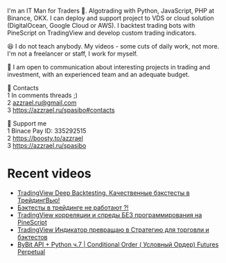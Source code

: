 I'm an IT Man for Traders 🤑. Algotrading with Python, JavaScript, PHP at Binance, OKX. 
I can deploy and support project to VDS or cloud solution (DigitalOcean, Google Cloud or AWS). I backtest trading bots with PineScript on TradingView and develop custom trading indicators.

😆 I do not teach anybody. My videos - some cuts of daily work, not more. I'm not a freelancer or staff, I work for myself.

🖖 I am open to communication about interesting projects in trading and investment, with an experienced team and an adequate budget.

👀 Contacts \
1 In comments threads ;) \
2 azzrael.ru@gmail.com \
3 https://azzrael.ru/spasibo#contacts

🤑 Support me \
1 Binace Pay ID: 335292515 \
2 https://boosty.to/azzrael \
3 https://azzrael.ru/spasibo

# Recent videos

<!-- AZZCODEYT:START -->
- [TradingView Deep Backtesting. Качественные бэкстесты в ТрейдингВью!](https://www.youtube.com/watch?v=NQ66EWA6c5Y)
- [Бэктесты в трейдинге не работают ?!](https://www.youtube.com/watch?v=eCpFwBYXWDs)
- [TradingView корреляции и спреды БЕЗ программирования на PineScript](https://www.youtube.com/watch?v=N8Tpv1M7EFQ)
- [TradingView Индикатор превращаю в Стратегию для торговли и бэктестов](https://www.youtube.com/watch?v=oV1hzXoMk5I)
- [ByBit API + Python ч.7 | Conditional Order &lpar; Условный Ордер&rpar; Futures Perpetual](https://www.youtube.com/watch?v=tVBxvKP3sMM)
<!-- AZZCODEYT:END -->

